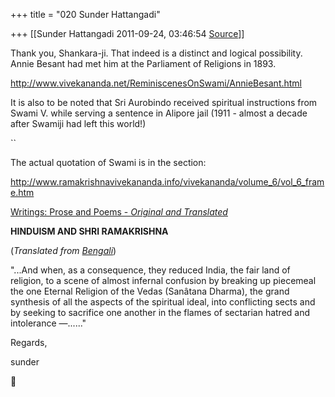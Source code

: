 +++
title = "020 Sunder Hattangadi"

+++
[[Sunder Hattangadi	2011-09-24, 03:46:54 [Source](https://groups.google.com/g/samskrita/c/4iauhWc1SZE)]]



Thank you, Shankara-ji. That indeed is a distinct and logical possibility. Annie Besant had met him at the Parliament of Religions in 1893.



<http://www.vivekananda.net/ReminiscenesOnSwami/AnnieBesant.html>



 It is also to be noted that Sri Aurobindo received spiritual instructions from Swami V. while serving a sentence in Alipore jail (1911 - almost a decade after Swamiji had left this world!)

``



The actual quotation of Swami is in the section:



<http://www.ramakrishnavivekananda.info/vivekananda/volume_6/vol_6_frame.htm>



[Writings: Prose and Poems - *Original and Translated*](http://us.mg4.mail.yahoo.com/neo/writings_prose_and_poems/writings_prose_and_poems_contents.htm)



**HINDUISM AND SHRI RAMAKRISHNA**

(*Translated from [Bengali](http://us.mg4.mail.yahoo.com/neo/b6003_hindu_religion.pdf)*)

  




"...And when, as a consequence, they reduced India, the fair land of religion, to a scene of almost infernal confusion by breaking up piecemeal the one Eternal Religion of the Vedas (Sanâtana Dharma), the grand synthesis of all the aspects of the spiritual ideal, into conflicting sects and by seeking to sacrifice one another in the flames of sectarian hatred and intolerance —......"







Regards,



sunder



